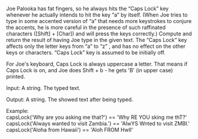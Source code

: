 Joe Palooka has fat fingers, so he always hits the “Caps Lock” key whenever he actually intends to hit the key “a” by itself. (When Joe tries to type in some accented version of “a” that needs more keystrokes to conjure the accents, he is more careful in the presence of such raffinated characters ([Shift] + [Char]) and will press the keys correctly.) Compute and return the result of having Joe type in the given text. The “Caps Lock” key affects only the letter keys from “a” to “z” , and has no effect on the other keys or characters. “Caps Lock” key is assumed to be initially off.

For Joe's keyboard, Caps Lock is always uppercase a letter. That means if Caps Lock is on, and Joe does Shift + b - he gets 'B' (in upper case) printed.

Input: A string. The typed text.

Output: A string. The showed text after being typed.

Example:  
capsLock('Why are you asking me that?') == 'Why RE YOU sking me thT?'  
capsLock('Always wanted to visit Zambia.') == 'AlwYS Wnted to visit ZMBI.'  
capsLock('Aloha from Hawaii') == 'Aloh FROM HwII'
